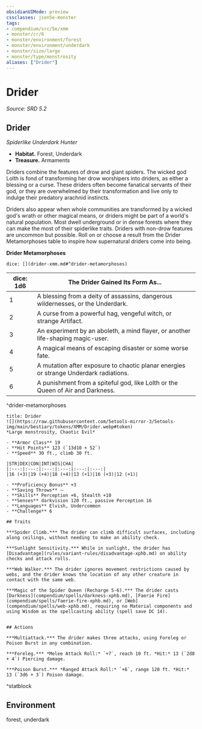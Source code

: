 ```yaml
---
obsidianUIMode: preview
cssclasses: json5e-monster
tags:
- compendium/src/5e/xmm
- monster/cr/6
- monster/environment/forest
- monster/environment/underdark
- monster/size/large
- monster/type/monstrosity
aliases: ["Drider"]
---
```

# Drider
*Source: SRD 5.2*  

## Drider

*Spiderlike Underdark Hunter*

- **Habitat.** Forest, Underdark  
- **Treasure.** Armaments  

Driders combine the features of drow and giant spiders. The wicked god Lolth is fond of transforming her drow worshipers into driders, as either a blessing or a curse. These driders often become fanatical servants of their god, or they are overwhelmed by their transformation and live only to indulge their predatory arachnid instincts.

Driders also appear when whole communities are transformed by a wicked god's wrath or other magical means, or driders might be part of a world's natural population. Most dwell underground or in dense forests where they can make the most of their spiderlike traits. Driders with non-drow features are uncommon but possible. Roll on or choose a result from the Drider Metamorphoses table to inspire how supernatural driders come into being.

**Drider Metamorphoses**

`dice: [](drider-xmm.md#^drider-metamorphoses)`

| dice: 1d6 | The Drider Gained Its Form As... |
|-----------|----------------------------------|
| 1 | A blessing from a deity of assassins, dangerous wildernesses, or the Underdark. |
| 2 | A curse from a powerful hag, vengeful witch, or strange Artifact. |
| 3 | An experiment by an aboleth, a mind flayer, or another life-shaping magic-user. |
| 4 | A magical means of escaping disaster or some worse fate. |
| 5 | A mutation after exposure to chaotic planar energies or strange Underdark radiations. |
| 6 | A punishment from a spiteful god, like Lolth or the Queen of Air and Darkness. |
^drider-metamorphoses

```ad-statblock
title: Drider
![](https://raw.githubusercontent.com/5etools-mirror-3/5etools-img/main/bestiary/tokens/XMM/Drider.webp#token)
*Large monstrosity, Chaotic Evil*

- **Armor Class** 19
- **Hit Points** 123 (`13d10 + 52`)
- **Speed** 30 ft., climb 30 ft.

|STR|DEX|CON|INT|WIS|CHA|
|:---:|:---:|:---:|:---:|:---:|:---:|
|16 (+3)|19 (+4)|18 (+4)|13 (+1)|16 (+3)|12 (+1)|

- **Proficiency Bonus** +3
- **Saving Throws** ⏤
- **Skills** Perception +6, Stealth +10
- **Senses** darkvision 120 ft., passive Perception 16
- **Languages** Elvish, Undercommon
- **Challenge** 6

## Traits

***Spider Climb.*** The drider can climb difficult surfaces, including along ceilings, without needing to make an ability check.

***Sunlight Sensitivity.*** While in sunlight, the drider has [Disadvantage](rules/variant-rules/disadvantage-xphb.md) on ability checks and attack rolls.

***Web Walker.*** The drider ignores movement restrictions caused by webs, and the drider knows the location of any other creature in contact with the same web.

***Magic of the Spider Queen (Recharge 5-6).*** The drider casts [Darkness](compendium/spells/darkness-xphb.md), [Faerie Fire](compendium/spells/faerie-fire-xphb.md), or [Web](compendium/spells/web-xphb.md), requiring no Material components and using Wisdom as the spellcasting ability (spell save DC 14).


## Actions

***Multiattack.*** The drider makes three attacks, using Foreleg or Poison Burst in any combination.

***Foreleg.*** *Melee Attack Roll:* `+7`, reach 10 ft. *Hit:* 13 (`2d8 + 4`) Piercing damage.

***Poison Burst.*** *Ranged Attack Roll:* `+6`, range 120 ft. *Hit:* 13 (`3d6 + 3`) Poison damage.
```
^statblock

## Environment

forest, underdark